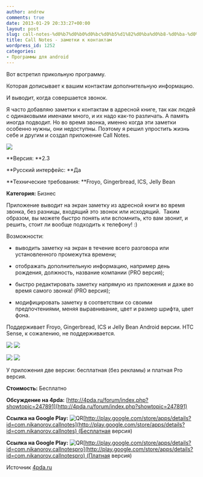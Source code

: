 ```yaml
---
author: andrew
comments: true
date: 2013-01-29 20:33:27+00:00
layout: post
slug: call-notes-%d0%b7%d0%b0%d0%bc%d0%b5%d1%82%d0%ba%d0%b8-%d0%ba-%d0%ba%d0%be%d0%bd%d1%82%d0%b0%d0%ba%d1%82%d0%b0%d0%bc
title: Call Notes - заметки к контактам
wordpress_id: 1252
categories:
- Программы для android
---
```


Вот встретил прикольную программу.





Которая дописывает к вашим контактам дополнительную информацию.





И выводит, когда совершается звонок.





Я часто добавляю заметки к контактам в адресной книге, так как людей с одинаковыми именами много, и их надо как-то различать. А память иногда подводит. Но во время звонка, именно когда эти заметки особенно нужны, они недоступны. Поэтому я решил упростить жизнь себе и другим и создал приложение Call Notes.





![](http://s.4pda.ru/wp-content/uploads/2013/01/call_notes_banner-300x146.png)

<!-- more -->

**Версия: **2.3





**Русский интерфейс: **Да





**Технические требования: **Froyo, Gingerbread, ICS, Jelly Bean





**Категория:** Бизнес









Приложение выводит на экран заметку из адресной книги во время звонка, без разницы, входящий это звонок или исходящий.  Таким образом, вы можете быстро понять или вспомнить, кто вам звонит, и решить, стоит ли вообще подходить к телефону! :)





Возможности:












  * выводить заметку на экран в течение всего разговора или установленного промежутка времени;



  * отображать дополнительную информацию, например день рождения, должность, название компании (PRO версия);



  * быстро редактировать заметку напрямую из приложения и даже во время самого звонка! (PRO версия);



  * модифицировать заметку в соответствии со своими предпочтениями, меняя выравнивание, цвет и размер шрифта, цвет фона.










Поддерживает Froyo, Gingerbread, ICS и Jelly Bean Android версии. HTC Sense, к сожалению, не поддерживается.





![](http://s.4pda.ru/wp-content/uploads/2013/01/unnamed-287x480.png)
![](http://s.4pda.ru/wp-content/uploads/2013/01/unnamed6-270x480.jpg)



![](http://s.4pda.ru/wp-content/uploads/2013/01/unnamed-1-287x480.png)
![](http://s.4pda.ru/wp-content/uploads/2013/01/unnamed-2-287x480.png)



У приложения две версии: бесплатная (без рекламы) и платная Pro версия.





**Стоимость:** Бесплатно





**Обсуждение на 4pda:** [http://4pda.ru/forum/index.php?showtopic=247891](http://4pda.ru/forum/index.php?showtopic=247891)





**Ссылка на Google Play:** ![QR](http://s.4pda.ru/forum/style_images/1/qr_code.gif)[http://play.google.com/store/apps/details?id=com.nikanorov.callnotes](http://play.google.com/store/apps/details?id=com.nikanorov.callnotes) (Бесплатная версия)





**Ссылка на Google Play:** ![QR](http://s.4pda.ru/forum/style_images/1/qr_code.gif)[http://play.google.com/store/apps/details?id=com.nikanorov.callnotespro](http://play.google.com/store/apps/details?id=com.nikanorov.callnotespro) (Платная версия)





Источник [4pda.ru](http://4pda.ru/2013/01/28/87506/)
